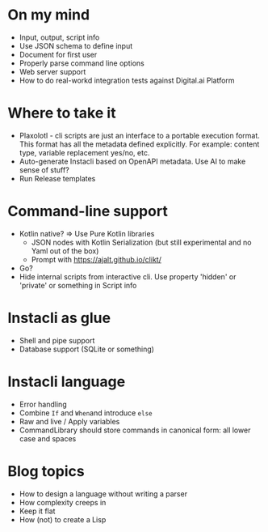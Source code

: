 # On my mind

* Input, output, script info
* Use JSON schema to define input
* Document for first user
* Properly parse command line options
* Web server support
* How to do real-workd integration tests against Digital.ai Platform

# Where to take it

* Plaxolotl - cli scripts are just an interface to a portable execution format. This format has all the metadata defined
  explicitly. For example: content type,
  variable replacement yes/no, etc.
* Auto-generate Instacli based on OpenAPI metadata. Use AI to make sense of stuff?
* Run Release templates

# Command-line support

* Kotlin native? => Use Pure Kotlin libraries
    * JSON nodes with Kotlin Serialization (but still experimental and no Yaml out of the box)
    * Prompt with https://ajalt.github.io/clikt/
* Go?
* Hide internal scripts from interactive cli. Use property 'hidden' or 'private' or something in Script info

# Instacli as glue

* Shell and pipe support
* Database support (SQLite or something)

# Instacli language

* Error handling
* Combine `If` and `When`and introduce `else`
* Raw and live / Apply variables
* CommandLibrary should store commands in canonical form: all lower case and spaces

# Blog topics

* How to design a language without writing a parser
* How complexity creeps in
* Keep it flat
* How (not) to create a Lisp